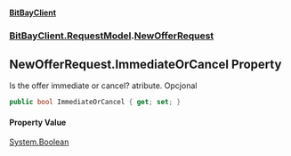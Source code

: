 #### [BitBayClient](./index.md 'index')
### [BitBayClient.RequestModel](./BitBayClient-RequestModel.md 'BitBayClient.RequestModel').[NewOfferRequest](./BitBayClient-RequestModel-NewOfferRequest.md 'BitBayClient.RequestModel.NewOfferRequest')
## NewOfferRequest.ImmediateOrCancel Property
Is the offer immediate or cancel? atribute. Opcjonal  
```csharp
public bool ImmediateOrCancel { get; set; }
```
#### Property Value
[System.Boolean](https://docs.microsoft.com/en-us/dotnet/api/System.Boolean 'System.Boolean')  
